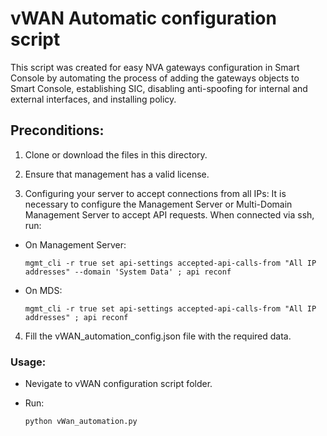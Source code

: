 # vWAN Automatic configuration script
This script was created for easy NVA gateways configuration in Smart Console by automating the process of adding the gateways objects to Smart Console, establishing SIC, disabling anti-spoofing for internal and external interfaces, and installing policy.

## Preconditions:

1. Clone or download the files in this directory.

2. Ensure that management has a valid license.

3. Configuring your server to accept connections from all IPs:
It is necessary to configure the Management Server or Multi-Domain Management Server to accept API requests.
When connected via ssh, run:

* On Management Server:
    ```
    mgmt_cli -r true set api-settings accepted-api-calls-from "All IP addresses" --domain 'System Data' ; api reconf
    ```

- On MDS:
    ```
    mgmt_cli -r true set api-settings accepted-api-calls-from "All IP addresses" ; api reconf
    ```


4. Fill the vWAN_automation_config.json file with the required data.


### Usage:

- Nevigate to vWAN configuration script folder.

- Run:
    ```
    python vWan_automation.py
    ```





  
